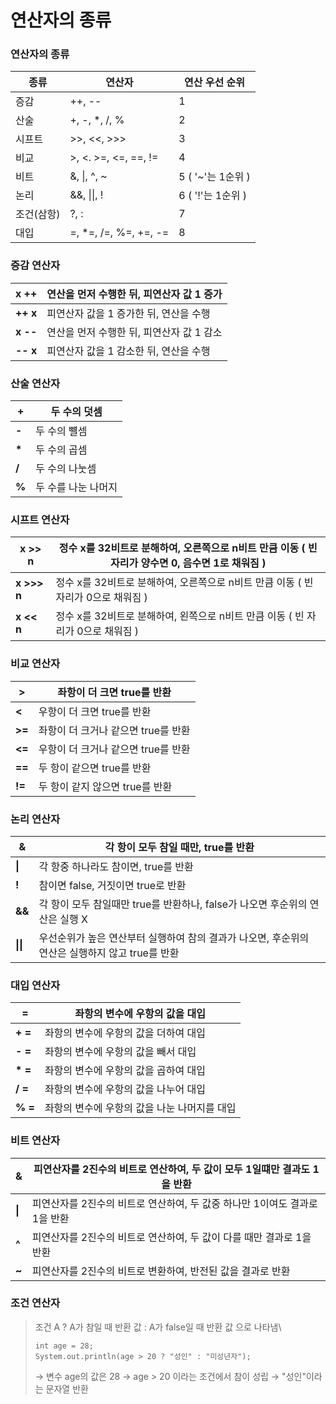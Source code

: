 # 연산자의 종류

### **연산자의 종류**

| **종류** | **연산자**                | **연산 우선 순위**    |
| ------ | ---------------------- | --------------- |
| 증감     | ++, --                 | 1               |
| 산술     | +, -, \*, /, %         | 2               |
| 시프트    | >>, <<, >>>            | 3               |
| 비교     | >, <. >=, <=, ==, !=   | 4               |
| 비트     | &, \|, ^, \~           | 5 ( '\~'는 1순위 ) |
| 논리     | &&, \|\|, !            | 6 ( '!'는 1순위 )  |
| 조건(삼항) | ?, :                   | 7               |
| 대입     | =, \*=, /=, %=, +=, -= | 8               |

### &#x20;**증감 연산자**

| **x ++** | 연산을 먼저 수행한 뒤, 피연산자 값 1 증가 |
| -------- | ------------------------- |
| **++ x** | 피연산자 값을 1 증가한 뒤, 연산을 수행   |
| **x --** | 연산을 먼저 수행한 뒤, 피연산자 값 1 감소 |
| **-- x** | 피연산자 값을 1 감소한 뒤, 연산을 수행   |

### **산술 연산자**

| **+**  | 두 수의 덧셈     |
| ------ | ----------- |
| **-**  | 두 수의 뺼셈     |
| **\*** | 두 수의 곱셈     |
| **/**  | 두 수의 나눗셈    |
| **%**  | 두 수를 나눈 나머지 |

### **시프트 연산자**

| **x >> n**  | 정수 x를 32비트로 분해하여, 오른쪽으로 n비트 만큼 이동 ( 빈 자리가 양수면 0, 음수면 1로 채워짐 ) |
| ----------- | ------------------------------------------------------------- |
| **x >>> n** | 정수 x를 32비트로 분해하여, 오른쪽으로 n비트 만큼 이동 ( 빈 자리가 0으로 채워짐 )           |
| **x << n**  | 정수 x를 32비트로 분해하여, 왼쪽으로 n비트 만큼 이동 ( 빈 자리가 0으로 채워짐 )            |

### **비교 연산자**

| **>**  | 좌항이 더 크면 true를 반환      |
| ------ | ---------------------- |
| **<**  | 우항이 더 크면 true를 반환      |
| **>=** | 좌항이 더 크거나 같으면 true를 반환 |
| **<=** | 우항이 더 크거나 같으면 true를 반환 |
| **==** | 두 항이 같으면 true를 반환      |
| **!=** | 두 항이 같지 않으면 true를 반환   |

### **논리 연산자**

| **&**    | 각 항이 모두 참일 때만, true를 반환                                  |
| -------- | -------------------------------------------------------- |
| **\|**   | 각 항중 하나라도 참이면, true를 반환                                  |
| **!**    | 참이면 false, 거짓이면 true로 반환                                 |
| **&&**   | 각 항이 모두 참일때만 true를 반환하나, false가 나오면 후순위의 연산은 실행 X        |
| **\|\|** | 우선순위가 높은 연산부터 실행하여 참의 결과가 나오면, 후순위의 연산은 실행하지 않고 true를 반환 |

### **대입 연산자**

| **=**    | 좌항의 변수에 우항의 값을 대입         |
| -------- | ------------------------- |
| **+ =**  | 좌항의 변수에 우항의 값을 더하여 대입     |
| **- =**  | 좌항의 변수에 우항의 값을 빼서 대입      |
| **\* =** | 좌항의 변수에 우항의 값을 곱하여 대입     |
| **/ =**  | 좌항의 변수에 우항의 값을 나누어 대입     |
| **% =**  | 좌항의 변수에 우항의 값을 나눈 나머지를 대입 |

### **비트 연산자**

| **&**  | 피연산자를 2진수의 비트로 연산하여, 두 값이 모두 1일떄만 결과도 1을 반환  |
| ------ | -------------------------------------------- |
| **\|** | 피연산자를 2진수의 비트로 연산하여, 두 값중 하나만 1이여도 결과로 1을 반환 |
| **^**  | 피연산자를 2진수의 비트로 연산하여, 두 값이 다를 때만 결과로 1을 반환    |
| **\~** | 피연산자를 2진수의 비트로 변환하여, 반전된 값을 결과로 반환           |

### **조건 연산자**

> 조건 A ? A가 참일 때 반환 값 : A가 false일 때 반환 값 으로 나타냄\
>
>
> ```
> int age = 28;
> System.out.println(age > 20 ? "성인" : "미성년자");
> ```
>
> → 변수 age의 값은 28 → age > 20 이라는 조건에서 참이 성립 → "성인"이라는 문자열 반환

